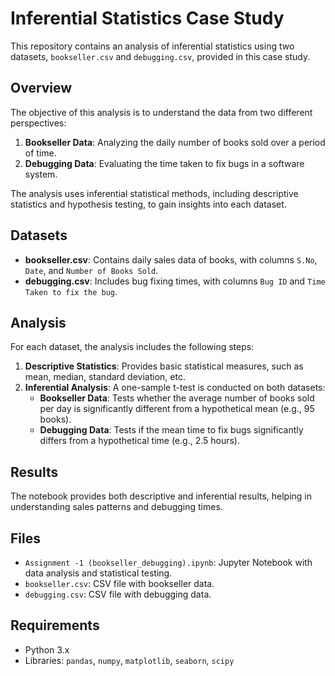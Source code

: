 
# Inferential Statistics Case Study

This repository contains an analysis of inferential statistics using two datasets, `bookseller.csv` and `debugging.csv`, provided in this case study.

## Overview

The objective of this analysis is to understand the data from two different perspectives:

1. **Bookseller Data**: Analyzing the daily number of books sold over a period of time.
2. **Debugging Data**: Evaluating the time taken to fix bugs in a software system.

The analysis uses inferential statistical methods, including descriptive statistics and hypothesis testing, to gain insights into each dataset.

## Datasets

- **bookseller.csv**: Contains daily sales data of books, with columns `S.No`, `Date`, and `Number of Books Sold`.
- **debugging.csv**: Includes bug fixing times, with columns `Bug ID` and `Time Taken to fix the bug`.

## Analysis

For each dataset, the analysis includes the following steps:

1. **Descriptive Statistics**: Provides basic statistical measures, such as mean, median, standard deviation, etc.
2. **Inferential Analysis**: A one-sample t-test is conducted on both datasets:
   - **Bookseller Data**: Tests whether the average number of books sold per day is significantly different from a hypothetical mean (e.g., 95 books).
   - **Debugging Data**: Tests if the mean time to fix bugs significantly differs from a hypothetical time (e.g., 2.5 hours).

## Results

The notebook provides both descriptive and inferential results, helping in understanding sales patterns and debugging times.

## Files

- `Assignment -1 (bookseller_debugging).ipynb`: Jupyter Notebook with data analysis and statistical testing.
- `bookseller.csv`: CSV file with bookseller data.
- `debugging.csv`: CSV file with debugging data.

## Requirements

- Python 3.x
- Libraries: `pandas`, `numpy`, `matplotlib`, `seaborn`, `scipy`




